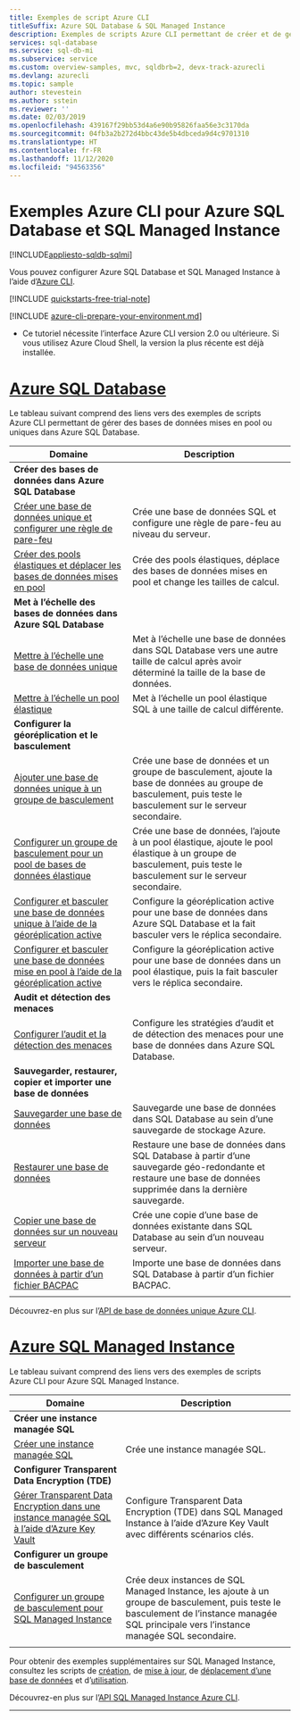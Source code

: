 ```yaml
---
title: Exemples de script Azure CLI
titleSuffix: Azure SQL Database & SQL Managed Instance
description: Exemples de scripts Azure CLI permettant de créer et de gérer des ressources Azure SQL Database et Azure SQL Managed Instance
services: sql-database
ms.service: sql-db-mi
ms.subservice: service
ms.custom: overview-samples, mvc, sqldbrb=2, devx-track-azurecli
ms.devlang: azurecli
ms.topic: sample
author: stevestein
ms.author: sstein
ms.reviewer: ''
ms.date: 02/03/2019
ms.openlocfilehash: 439167f29bb53d4a6e90b95826faa56e3c3170da
ms.sourcegitcommit: 04fb3a2b272d4bbc43de5b4dbceda9d4c9701310
ms.translationtype: HT
ms.contentlocale: fr-FR
ms.lasthandoff: 11/12/2020
ms.locfileid: "94563356"
---
```

# <a name="azure-cli-samples-for-azure-sql-database-and-sql-managed-instance"></a>Exemples Azure CLI pour Azure SQL Database et SQL Managed Instance 
 
[!INCLUDE[appliesto-sqldb-sqlmi](../includes/appliesto-sqldb-sqlmi.md)]

Vous pouvez configurer Azure SQL Database et SQL Managed Instance à l’aide d’<a href="/cli/azure">Azure CLI</a>.

[!INCLUDE [quickstarts-free-trial-note](../../../includes/quickstarts-free-trial-note.md)]

[!INCLUDE [azure-cli-prepare-your-environment.md](../../../includes/azure-cli-prepare-your-environment.md)]

 - Ce tutoriel nécessite l’interface Azure CLI version 2.0 ou ultérieure. Si vous utilisez Azure Cloud Shell, la version la plus récente est déjà installée.

# <a name="azure-sql-database"></a>[Azure SQL Database](#tab/single-database)

Le tableau suivant comprend des liens vers des exemples de scripts Azure CLI permettant de gérer des bases de données mises en pool ou uniques dans Azure SQL Database. 

|Domaine|Description|
|---|---|
|**Créer des bases de données dans Azure SQL Database**||
| [Créer une base de données unique et configurer une règle de pare-feu](scripts/create-and-configure-database-cli.md) | Crée une base de données SQL et configure une règle de pare-feu au niveau du serveur. |
| [Créer des pools élastiques et déplacer les bases de données mises en pool](scripts/move-database-between-elastic-pools-cli.md) | Crée des pools élastiques, déplace des bases de données mises en pool et change les tailles de calcul. |
|**Met à l’échelle des bases de données dans Azure SQL Database**||
| [Mettre à l’échelle une base de données unique](scripts/monitor-and-scale-database-cli.md) | Met à l’échelle une base de données dans SQL Database vers une autre taille de calcul après avoir déterminé la taille de la base de données. |
| [Mettre à l’échelle un pool élastique](scripts/scale-pool-cli.md) | Met à l’échelle un pool élastique SQL à une taille de calcul différente. |
|**Configurer la géoréplication et le basculement**||
| [Ajouter une base de données unique à un groupe de basculement](scripts/add-database-to-failover-group-cli.md)| Crée une base de données et un groupe de basculement, ajoute la base de données au groupe de basculement, puis teste le basculement sur le serveur secondaire. |
| [Configurer un groupe de basculement pour un pool de bases de données élastique](../../sql-database/scripts/sql-database-add-elastic-pool-to-failover-group-cli.md) | Crée une base de données, l’ajoute à un pool élastique, ajoute le pool élastique à un groupe de basculement, puis teste le basculement sur le serveur secondaire. |
| [Configurer et basculer une base de données unique à l’aide de la géoréplication active](../../sql-database/scripts/sql-database-setup-geodr-and-failover-database-cli.md)| Configure la géoréplication active pour une base de données dans Azure SQL Database et la fait basculer vers le réplica secondaire. |
| [Configurer et basculer une base de données mise en pool à l’aide de la géoréplication active](../../sql-database/scripts/sql-database-setup-geodr-and-failover-pool-cli.md)| Configure la géoréplication active pour une base de données dans un pool élastique, puis la fait basculer vers le réplica secondaire. |
| **Audit et détection des menaces** |
| [Configurer l’audit et la détection des menaces](../../sql-database/scripts/sql-database-auditing-and-threat-detection-cli.md)| Configure les stratégies d’audit et de détection des menaces pour une base de données dans Azure SQL Database. |
| **Sauvegarder, restaurer, copier et importer une base de données**||
| [Sauvegarder une base de données](../../sql-database/scripts/sql-database-backup-database-cli.md)| Sauvegarde une base de données dans SQL Database au sein d’une sauvegarde de stockage Azure. |
| [Restaurer une base de données](../../sql-database/scripts/sql-database-restore-database-cli.md)| Restaure une base de données dans SQL Database à partir d’une sauvegarde géo-redondante et restaure une base de données supprimée dans la dernière sauvegarde. |
| [Copier une base de données sur un nouveau serveur](../../sql-database/scripts/sql-database-copy-database-to-new-server-cli.md) | Crée une copie d’une base de données existante dans SQL Database au sein d’un nouveau serveur. |
| [Importer une base de données à partir d’un fichier BACPAC](../../sql-database/scripts/sql-database-import-from-bacpac-cli.md)| Importe une base de données dans SQL Database à partir d’un fichier BACPAC. |
|||

Découvrez-en plus sur l’[API de base de données unique Azure CLI](single-database-manage.md#the-azure-cli).

# <a name="azure-sql-managed-instance"></a>[Azure SQL Managed Instance](#tab/managed-instance)

Le tableau suivant comprend des liens vers des exemples de scripts Azure CLI pour Azure SQL Managed Instance.

|Domaine|Description|
|---|---|
| **Créer une instance managée SQL**||
| [Créer une instance managée SQL](../../sql-database/scripts/sql-database-create-configure-managed-instance-cli.md)| Crée une instance managée SQL. |
| **Configurer Transparent Data Encryption (TDE)**||
| [Gérer Transparent Data Encryption dans une instance managée SQL à l’aide d’Azure Key Vault](../../sql-database/scripts/transparent-data-encryption-byok-sql-managed-instance-cli.md)| Configure Transparent Data Encryption (TDE) dans SQL Managed Instance à l’aide d’Azure Key Vault avec différents scénarios clés. |
|**Configurer un groupe de basculement**||
| [Configurer un groupe de basculement pour SQL Managed Instance](../../sql-database/scripts/sql-database-add-managed-instance-to-failover-group-cli.md) | Crée deux instances de SQL Managed Instance, les ajoute à un groupe de basculement, puis teste le basculement de l’instance managée SQL principale vers l’instance managée SQL secondaire. |
|||

Pour obtenir des exemples supplémentaires sur SQL Managed Instance, consultez les scripts de [création](/archive/blogs/sqlserverstorageengine/create-azure-sql-managed-instance-using-azure-cli), de [mise à jour](/archive/blogs/sqlserverstorageengine/modify-azure-sql-database-managed-instance-using-azure-cli), de [déplacement d’une base de données](/archive/blogs/sqlserverstorageengine/cross-instance-point-in-time-restore-in-azure-sql-database-managed-instance) et d’[utilisation](https://medium.com/azure-sqldb-managed-instance/working-with-sql-managed-instance-using-azure-cli-611795fe0b44).

Découvrez-en plus sur l’[API SQL Managed Instance Azure CLI](../managed-instance/api-references-create-manage-instance.md#azure-cli-create-and-configure-managed-instances).

---